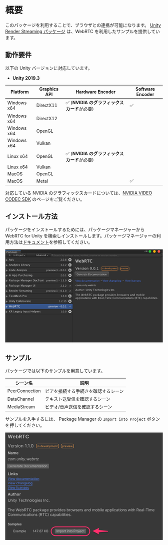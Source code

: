 # 概要

このパッケージを利用することで、ブラウザとの連携が可能になります。
[Unity Render Streaming パッケージ](https://docs.unity3d.com/Packages/com.unity.renderstreaming@1.1/manual/jp/index.html) は、WebRTC を利用したサンプルを提供しています。

## 動作要件

以下の Unity バージョンに対応しています。

- **Unity 2019.3**

| Platform    | Graphics API | Hardware Encoder                                         | Software Encoder   |
| ----------- | ------------ | ----------------------------------------------------     | ------------------ |
| Windows x64 | DirectX11    | :white_check_mark: (**NVIDIA のグラフィックスカード**が必要) | :white_check_mark: | 
| Windows x64 | DirectX12    |                                                          |                    | 
| Windows x64 | OpenGL       |                                                          |                    |
| Windows x64 | Vulkan       |                                                          |                    | 
| Linux x64   | OpenGL       | :white_check_mark: (**NVIDIA のグラフィックスカード**が必要) |                    |
| Linux x64   | Vulkan       |                                                          |                    |
| MacOS       | OpenGL       |                                                          |                    |
| MacOS       | Metal        |                                                          | :white_check_mark: |

対応している NVIDIA のグラフィックスカードについては、[NVIDIA VIDEO CODEC SDK](https://developer.nvidia.com/video-encode-decode-gpu-support-matrix#Encoder) のページをご覧ください。

## インストール方法
パッケージをインストールするためには、パッケージマネージャーから WebRTC for Unity を検索しインストールします。パッケージマネージャーの利用方法は[ドキュメント](https://docs.unity3d.com/Manual/upm-ui.html)を参照してください。

![WebRTC Package Manager](../images/webrtc_package_manager.png)

## サンプル

パッケージでは以下のサンプルを用意しています。

| シーン名        | 説明                                  |
| -------------- | ------------------------------------ |
| PeerConnection | ピアを接続する手続きを確認するシーン      |
| DataChannel    | テキスト送受信を確認するシーン           |
| MediaStream    | ビデオ/音声送信を確認するシーン          |

サンプルを入手するには、 Package Manager の `Import into Project` ボタンを押してください。

![Download package sample](../images/download_package_sample.png)
